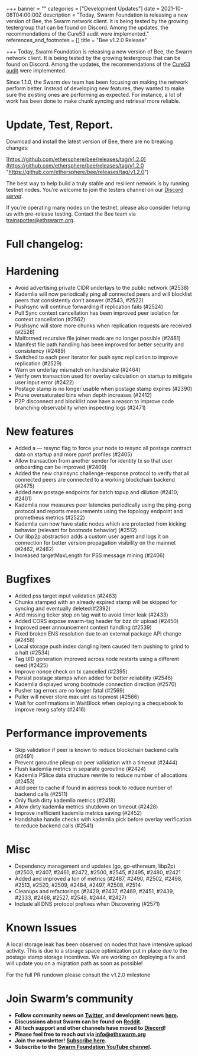 +++
banner = ""
categories = ["Development Updates"]
date = 2021-10-08T04:00:00Z
description = "Today, Swarm Foundation is releasing a new version of Bee, the Swarm network client. It is being tested by the growing testergroup that can be found on Discord. Among the updates, the recommendations of the Cure53 audit were implemented."
references_and_footnotes = []
title = "Bee v1.2.0 Release"

+++
Today, Swarm Foundation is releasing a new version of Bee, the Swarm network client. It is being tested by the growing testergroup that can be found on Discord. Among the updates, the recommendations of the [Cure53 audit](https://medium.com/ethereum-swarm/cure53-audit-report-results-9d9d1b683eaf) were implemented.

Since 1.1.0, the Swarm dev team has been focusing on making the network perform better. Instead of developing new features, they wanted to make sure the existing ones are performing as expected. For instance, a lot of work has been done to make chunk syncing and retrieval more reliable.

# Update, Test, Report.

Download and install the latest version of Bee, there are no breaking changes:

[https://github.com/ethersphere/bee/releases/tag/v1.2.0](https://github.com/ethersphere/bee/releases/tag/v1.2.0 "https://github.com/ethersphere/bee/releases/tag/v1.2.0")

The best way to help build a truly stable and resilient network is by running testnet nodes. You’re welcome to join the testers channel on our [Discord server](https://discord.gg/bpQ3sUpHBm).

If you’re operating many nodes on the testnet, please also consider helping us with pre-release testing. Contact the Bee team via trainspotter@ethswarm.org.

# **Full changelog:**

# Hardening

* Avoid advertising private CIDR underlays to the public network (#2538)
* Kademlia will now periodically ping all connected peers and will blocklist peers that consistently don’t answer (#2543, #2522)
* Pushsync will continue forwarding if replication fails (#2524)
* Pull Sync context cancellation has been improved peer isolation for context cancellation (#2562)
* Pushsync will store more chunks when replication requests are received (#2526)
* Malformed recursive file joiner reads are no longer possible (#2481)
* Manifest file path handling has been improved for better security and consistency (#2489)
* Switched to each peer iterator for push sync replication to improve replication (#2529)
* Warn on underlay mismatch on handshake (#2464)
* Verify own transaction used for overlay calculation on startup to mitigate user input error (#2422)
* Postage stamp is no longer usable when postage stamp expires (#2390)
* Prune oversaturated bins when depth increases (#2412)
* P2P disconnect and blocklist now have a reason to improve code branching observability when inspecting logs (#2471)

# New features

* Added a — resync flag to force your node to resync all postage contract data on startup and more pprof profiles (#2405)
* Allow transaction from another sender for identity tx so that user onboarding can be improved (#2409)
* Added the new chainsync challenge-response protocol to verify that all connected peers are connected to a working blockchain backend (#2475)
* Added new postage endpoints for batch topup and dilution (#2410, #2401)
* Kademlia now measures peer latencies periodically using the ping-pong protocol and reports measurements using the topology endpoint and prometheus metrics (#2522)
* Kademlia can now have static nodes which are protected from kicking behavior (relevant for bootnode behavior) (#2512)
* Our libp2p abstraction adds a custom user agent and logs it on connection for better version propagation visibility on the mainnet (#2462, #2482)
* Increased targetMaxLength for PSS message mining (#2406)

# Bugfixes

* Added pss target input validation (#2463)
* Chunks stamped with an already expired stamp will be skipped for syncing and eventually deleted(#2392)
* Add missing ticker stop on tag wait to avoid timer leak (#2433)
* Added CORS expose swarm-tag header for bzz dir upload (#2450)
* Improved peer announcement context handling (#2539)
* Fixed broken ENS resolution due to an external package API change (#2458)
* Local storage push index dangling item caused item pushing to grind to a halt (#2534)
* Tag UID generation improved across node restarts using a different seed (#2425)
* Improve nonce check on tx cancelled (#2395)
* Persist postage stamps when added for better reliability (#2546)
* Kademlia displayed wrong bootnode connection direction (#2570)
* Pusher tag errors are no longer fatal (#2569)
* Puller will never store max uint as topmost (#2566)
* Wait for confirmations in WaitBlock when deploying a chequebook to improve reorg safety (#2416)

# Performance improvements

* Skip validation if peer is known to reduce blockchain backend calls (#2491)
* Prevent goroutine pileup on peer validation with a timeout (#2444)
* Flush kademlia metrics in separate goroutine (#2424)
* Kademlia PSlice data structure rewrite to reduce number of allocations (#2453)
* Add peer to cache if found in address book to reduce number of backend calls (#2511)
* Only flush dirty kademlia metrics (#2418)
* Allow dirty kademlia metrics shutdown on timeout (#2428)
* Improve inefficient kademlia metrics saving (#2452)
* Handshake handle checks with kademlia pick before overlay verification to reduce backend calls (#2541)

# Misc

* Dependency management and updates (go, go-ethereum, libp2p) (#2503, #2407, #2461, #2472, #2500, #2545, #2495, #2480, #2421
* Added and improved a ton of metrics (#2487, #2490, #2502, #2498, #2513, #2520, #2509, #2484, #2497, #2508, #2514
* Cleanups and refactorings (#2429, #2437, #2469, #2451, #2439, #2333, #2468, #2527, #2548, #2444, #2427)
* Include all DNS protocol prefixes when Discovering (#2571)

# Known Issues

A local storage leak has been observed on nodes that have intensive upload activity. This is due to a storage space optimization put in place due to the postage stamp storage incentives. We are working on deploying a fix and will update you on a migration path as soon as possible!

For the full PR rundown please consult the v1.2.0 milestone

# Join Swarm’s community

* **Follow community news on** [**Twitter**](https://twitter.com/ethswarmhive)**, and development news** [**here**](https://twitter.com/ethswarm)**.**
* **Discussions about Swarm can be found on** [**Reddit**](https://www.reddit.com/r/ethswarm/)**.**
* **All tech support and other channels have moved to** [**Discord**](https://discord.gg/wdghaQsGq5)**!**
* **Please feel free to reach out via info@ethswarm.org**
* **Join the newsletter!** [**Subscribe here**](https://www.ethswarm.org/newsletter.html)**.**
* **Subscribe to the** [**Swarm Foundation YouTube channel**](https://www.youtube.com/channel/UCu6ywn9MTqdREuE6xuRkskA/videos)**.**